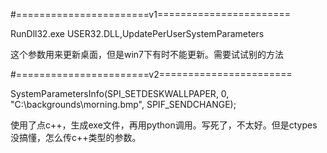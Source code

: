 #=======================v1=======================

RunDll32.exe USER32.DLL,UpdatePerUserSystemParameters

这个参数用来更新桌面，但是win7下有时不能更新。需要试试别的方法



#=======================v2=======================

SystemParametersInfo(SPI_SETDESKWALLPAPER, 0, "C:\\backgrounds\\morning.bmp", SPIF_SENDCHANGE);

使用了点c++，生成exe文件，再用python调用。写死了，不太好。但是ctypes没搞懂，怎么传c++类型的参数。
